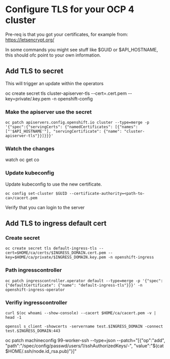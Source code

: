 # Configure TLS for your OCP 4 cluster

Pre-req is that you got your certificates, for example from: https://letsencrypt.org/

In some commands you might see stuff like $GUID or $API_HOSTNAME, this should ofc point to your own information.

## Add TLS to secret

This will trigger an update within the operators

oc create secret tls cluster-apiserver-tls --cert=<path-to-cert>.cert.pem --key=private/<path-to-private-cert>.key.pem -n openshift-config

### Make the apiserver use the secret

```oc patch apiservers.config.openshift.io cluster --type=merge -p '{"spec":{"servingCerts": {"namedCertificates": [{"names": ["'$API_HOSTNAME'"], "servingCertificate": {"name": "cluster-apiserver-tls"}}]}}}'```

### Watch the changes

watch oc get co

### Update kubeconfig

Update kubeconfig to use the new certificate.

```oc config set-cluster $GUID --certificate-authority=<path-to-ca>/cacert.pem```

Verify that you can login to the server

## Add TLS to ingress default cert

### Create secret

```oc create secret tls default-ingress-tls --cert=$HOME/ca/certs/$INGRESS_DOMAIN.cert.pem --key=$HOME/ca/private/$INGRESS_DOMAIN.key.pem -n openshift-ingress```

### Path ingresscontroller

```oc patch ingresscontroller.operator default --type=merge -p '{"spec":{"defaultCertificate": {"name": "default-ingress-tls"}}}' -n openshift-ingress-operator```

### Verifiy ingresscontroller

```curl $(oc whoami --show-console) --cacert $HOME/ca/cacert.pem -v | head -1```

```openssl s_client -showcerts -servername test.$INGRESS_DOMAIN -connect test.$INGRESS_DOMAIN:443```

oc patch machineconfig 99-worker-ssh --type=json --patch="[{\"op\":\"add\", \"path\":\"/spec/config/passwd/users/1/sshAuthorizedKeys/-\", \"value\":\"$(cat $HOME/.ssh/node.id_rsa.pub)\"}]"
